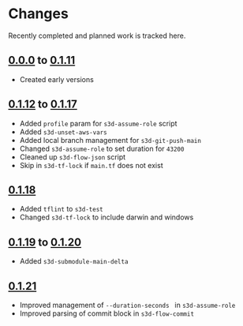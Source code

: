 # Changes
Recently completed and planned work is tracked here.

## [0.0.0](.) to [0.1.11](.)
- Created early versions

## [0.1.12](.) to [0.1.17](.)
- Added `profile` param for `s3d-assume-role` script
- Added `s3d-unset-aws-vars`
- Added local branch management for `s3d-git-push-main`
- Changed `s3d-assume-role` to set duration for `43200`
- Cleaned up `s3d-flow-json` script
- Skip in `s3d-tf-lock` if `main.tf` does not exist

## [0.1.18](.)
- Added `tflint` to `s3d-test`
- Changed `s3d-tf-lock` to include darwin and windows


## [0.1.19](.) to [0.1.20](.)
- Added `s3d-submodule-main-delta`

## [0.1.21](.)
- Improved management of `--duration-seconds ` in `s3d-assume-role`
- Improved parsing of commit block in `s3d-flow-commit`
